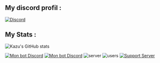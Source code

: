 

## My discord profil : 

[![Discord](https://lanyard.cnrad.dev/api/1001131894978658355)](https://discord.com/users/1001131894978658355)  


## My Stats : 


![Kazu's GitHub stats](https://github-readme-stats.vercel.app/api?username=kazuto0404&show_icons=true&theme=radical)

[![Mon bot Discord](https://img.shields.io/badge/add%20Bot-Asuu-blue?style=flat-square&logo=discord&logoColor=white)](https://discord.com/api/oauth2/authorize?client_id=1076481062181535804&permissions=-1&scope=bot)
[![Mon bot Discord](https://cdn.discordapp.com/avatars/1076481062181535804/618dca32ff45f3a761787b2a1d0d9d26.png?size=60)](https://discord.com/api/oauth2/authorize?client_id=1076481062181535804&permissions=-1&scope=bot)
![server](https://badgen.net/badge/Serveurs/100-/green)
![users](https://badgen.net/badge/Utilisateurs/1k+/green) [![Support Server](https://badgen.net/badge/Support_Server/Support%20Server/56a7f2?icon=discord&labelColor=black&label)](https://discord.gg/sao)










